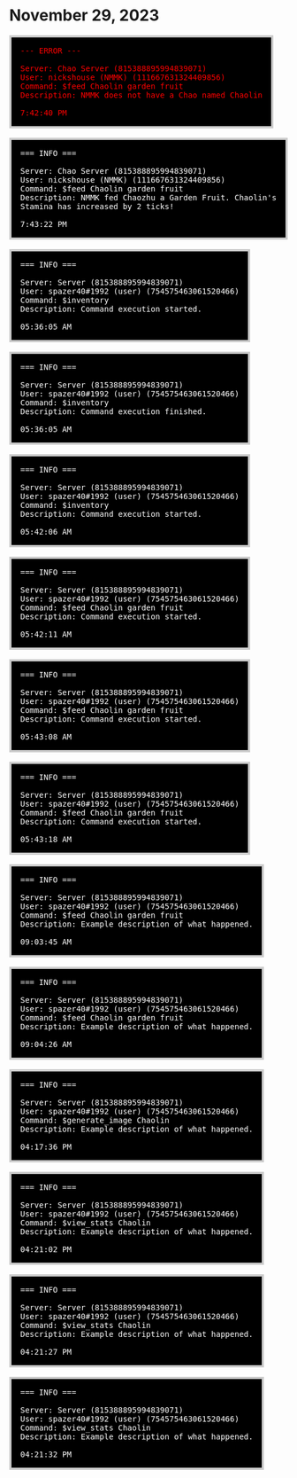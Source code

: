 # November 29, 2023
<div style="background-color: #000000; color: red; border: 4px solid #ccc; padding: 16px; font-family: 'Roboto Mono Medium', monospace; display: inline-block;">
    --- ERROR ---<br><br>
    Server: Chao Server (815388895994839071) <br>
    User: nickshouse (NMMK) (111667631324409856) <br>
    Command: $feed Chaolin garden fruit <br>
    Description: NMMK does not have a Chao named Chaolin <br><br>
    7:42:40 PM
</div><br><br>

<div style="background-color: #000000; color: white; border: 4px solid #ccc; padding: 16px; font-family: 'Roboto Mono Medium', monospace; display: inline-block;">
    === INFO ===<br><br>
    Server: Chao Server (815388895994839071) <br>
    User: nickshouse (NMMK) (111667631324409856) <br>
    Command: $feed Chaolin garden fruit <br>
    Description: NMMK fed Chaozhu a Garden Fruit. Chaolin's Stamina has increased by 2 ticks! <br><br>
    7:43:22 PM
</div><br><br>

<div style="background-color: #000000; color: white; border: 4px solid #ccc; padding: 16px; font-family: 'Roboto Mono Medium', monospace; display: inline-block;">
    === INFO ===<br><br>
    Server: Server (815388895994839071) <br>
    User: spazer40#1992 (user) (754575463061520466) <br>
    Command: $inventory <br>
    Description: Command execution started. <br><br>
    05:36:05 AM
</div><br><br>

<div style="background-color: #000000; color: white; border: 4px solid #ccc; padding: 16px; font-family: 'Roboto Mono Medium', monospace; display: inline-block;">
    === INFO ===<br><br>
    Server: Server (815388895994839071) <br>
    User: spazer40#1992 (user) (754575463061520466) <br>
    Command: $inventory <br>
    Description: Command execution finished. <br><br>
    05:36:05 AM
</div><br><br>

<div style="background-color: #000000; color: white; border: 4px solid #ccc; padding: 16px; font-family: 'Roboto Mono Medium', monospace; display: inline-block;">
    === INFO ===<br><br>
    Server: Server (815388895994839071) <br>
    User: spazer40#1992 (user) (754575463061520466) <br>
    Command: $inventory <br>
    Description: Command execution started. <br><br>
    05:42:06 AM
</div><br><br>

<div style="background-color: #000000; color: white; border: 4px solid #ccc; padding: 16px; font-family: 'Roboto Mono Medium', monospace; display: inline-block;">
    === INFO ===<br><br>
    Server: Server (815388895994839071) <br>
    User: spazer40#1992 (user) (754575463061520466) <br>
    Command: $feed Chaolin garden fruit <br>
    Description: Command execution started. <br><br>
    05:42:11 AM
</div><br><br>

<div style="background-color: #000000; color: white; border: 4px solid #ccc; padding: 16px; font-family: 'Roboto Mono Medium', monospace; display: inline-block;">
    === INFO ===<br><br>
    Server: Server (815388895994839071) <br>
    User: spazer40#1992 (user) (754575463061520466) <br>
    Command: $feed Chaolin garden fruit <br>
    Description: Command execution started. <br><br>
    05:43:08 AM
</div><br><br>

<div style="background-color: #000000; color: white; border: 4px solid #ccc; padding: 16px; font-family: 'Roboto Mono Medium', monospace; display: inline-block;">
    === INFO ===<br><br>
    Server: Server (815388895994839071) <br>
    User: spazer40#1992 (user) (754575463061520466) <br>
    Command: $feed Chaolin garden fruit <br>
    Description: Command execution started. <br><br>
    05:43:18 AM
</div><br><br>

<div style="background-color: #000000; color: white; border: 4px solid #ccc; padding: 16px; font-family: 'Roboto Mono Medium', monospace; display: inline-block;">
    === INFO ===<br><br>
    Server: Server (815388895994839071) <br>
    User: spazer40#1992 (user) (754575463061520466) <br>
    Command: $feed Chaolin garden fruit <br>
    Description: Example description of what happened. <br><br>
    09:03:45 AM
</div><br><br>

<div style="background-color: #000000; color: white; border: 4px solid #ccc; padding: 16px; font-family: 'Roboto Mono Medium', monospace; display: inline-block;">
    === INFO ===<br><br>
    Server: Server (815388895994839071) <br>
    User: spazer40#1992 (user) (754575463061520466) <br>
    Command: $feed Chaolin garden fruit <br>
    Description: Example description of what happened. <br><br>
    09:04:26 AM
</div><br><br>

<div style="background-color: #000000; color: white; border: 4px solid #ccc; padding: 16px; font-family: 'Roboto Mono Medium', monospace; display: inline-block;">
    === INFO ===<br><br>
    Server: Server (815388895994839071) <br>
    User: spazer40#1992 (user) (754575463061520466) <br>
    Command: $generate_image Chaolin <br>
    Description: Example description of what happened. <br><br>
    04:17:36 PM
</div><br><br>

<div style="background-color: #000000; color: white; border: 4px solid #ccc; padding: 16px; font-family: 'Roboto Mono Medium', monospace; display: inline-block;">
    === INFO ===<br><br>
    Server: Server (815388895994839071) <br>
    User: spazer40#1992 (user) (754575463061520466) <br>
    Command: $view_stats Chaolin <br>
    Description: Example description of what happened. <br><br>
    04:21:02 PM
</div><br><br>

<div style="background-color: #000000; color: white; border: 4px solid #ccc; padding: 16px; font-family: 'Roboto Mono Medium', monospace; display: inline-block;">
    === INFO ===<br><br>
    Server: Server (815388895994839071) <br>
    User: spazer40#1992 (user) (754575463061520466) <br>
    Command: $view_stats Chaolin <br>
    Description: Example description of what happened. <br><br>
    04:21:27 PM
</div><br><br>

<div style="background-color: #000000; color: white; border: 4px solid #ccc; padding: 16px; font-family: 'Roboto Mono Medium', monospace; display: inline-block;">
    === INFO ===<br><br>
    Server: Server (815388895994839071) <br>
    User: spazer40#1992 (user) (754575463061520466) <br>
    Command: $view_stats Chaolin <br>
    Description: Example description of what happened. <br><br>
    04:21:32 PM
</div><br><br>


